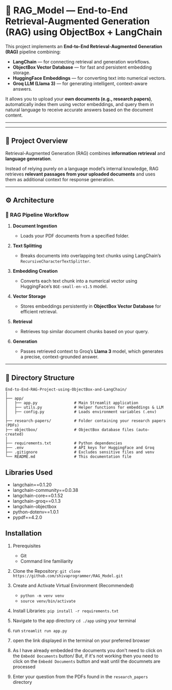 # 🧠 RAG_Model — End-to-End Retrieval-Augmented Generation (RAG) using ObjectBox + LangChain

This project implements an **End-to-End Retrieval-Augmented Generation (RAG)** pipeline combining:
- **LangChain** — for connecting retrieval and generation workflows.
- **ObjectBox Vector Database** — for fast and persistent embedding storage.
- **HuggingFace Embeddings** — for converting text into numerical vectors.
- **Groq LLM (Llama 3)** — for generating intelligent, context-aware answers.

It allows you to upload your **own documents (e.g., research papers)**, automatically index them using vector embeddings, and query them in natural language to receive accurate answers based on the document content.

---



---

## 🚀 Project Overview

Retrieval-Augmented Generation (RAG) combines **information retrieval** and **language generation**.

Instead of relying purely on a language model’s internal knowledge, RAG retrieves **relevant passages from your uploaded documents** and uses them as additional context for response generation.

---

## ⚙️ Architecture

### 🔹 RAG Pipeline Workflow

1. **Document Ingestion**
   - Loads your PDF documents from a specified folder.

2. **Text Splitting**
   - Breaks documents into overlapping text chunks using LangChain’s `RecursiveCharacterTextSplitter`.

3. **Embedding Creation**
   - Converts each text chunk into a numerical vector using HuggingFace’s `BGE-small-en-v1.5` model.

4. **Vector Storage**
   - Stores embeddings persistently in **ObjectBox Vector Database** for efficient retrieval.

5. **Retrieval**
   - Retrieves top similar document chunks based on your query.

6. **Generation**
   - Passes retrieved context to Groq’s **Llama 3** model, which generates a precise, context-grounded answer.

---

## 📂 Directory Structure

```plaintext
End-to-End-RAG-Project-using-ObjectBox-and-LangChain/
│
├── app/
│   ├── app.py                # Main Streamlit application
│   ├── utils.py              # Helper functions for embeddings & LLM
│   ├── config.py             # Loads environment variables (.env)
│
├── research-papers/          # Folder containing your research papers (PDFs)
├── objectbox/                # ObjectBox database files (auto-created)
│
├── requirements.txt          # Python dependencies
├── .env                      # API keys for HuggingFace and Groq
├── .gitignore                # Excludes sensitive files and venv
└── README.md                 # This documentation file
```

## Libraries Used
 - langchain==0.1.20
 - langchain-community==0.0.38
 - langchain-core==0.1.52
 - langchain-groq==0.1.3
 - langchain-objectbox
 - python-dotenv==1.0.1
 - pypdf==4.2.0

## Installation
 1. Prerequisites
    - Git
    - Command line familiarity
 2. Clone the Repository: `git clone https://github.com/shivaprogrammer/RAG_Model.git`
 3. Create and Activate Virtual Environment (Recommended)
    - `python -m venv venv`
    - `source venv/bin/activate`

 4. Install Libraries: `pip install -r requirements.txt`
 5. Navigate to the app directory `cd ./app` using your terminal 
 6. run `streamlit run app.py`
 7. open the link displayed in the terminal on your preferred browser
 8. As I have already embedded the documents you don't need to click on the `Embedd Documents` button/ But, if it's not working then you need to click on the `Embedd Documents` button and wait until the documnets are processed
 9. Enter your question from the PDFs found in the `research_papers` directory




   



